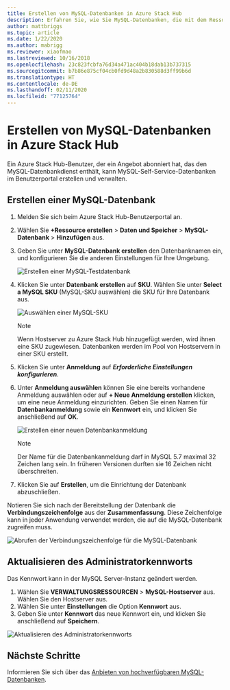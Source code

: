 ```yaml
---
title: Erstellen von MySQL-Datenbanken in Azure Stack Hub
description: Erfahren Sie, wie Sie MySQL-Datenbanken, die mit dem Ressourcenanbieter „MySQL Adapter“ bereitgestellt wurden, in Azure Stack Hub erstellen und verwalten.
author: mattbriggs
ms.topic: article
ms.date: 1/22/2020
ms.author: mabrigg
ms.reviewer: xiaofmao
ms.lastreviewed: 10/16/2018
ms.openlocfilehash: 23c823fcbfa76d34a471ac404b18dab13b737315
ms.sourcegitcommit: b7b86e875cf04cb0fd9d48a2b830588d3ff99b6d
ms.translationtype: HT
ms.contentlocale: de-DE
ms.lasthandoff: 02/11/2020
ms.locfileid: "77125764"
---
```

# <a name="create-mysql-databases-in-azure-stack-hub"></a>Erstellen von MySQL-Datenbanken in Azure Stack Hub
Ein Azure Stack Hub-Benutzer, der ein Angebot abonniert hat, das den MySQL-Datenbankdienst enthält, kann MySQL-Self-Service-Datenbanken im Benutzerportal erstellen und verwalten.

## <a name="create-a-mysql-database"></a>Erstellen einer MySQL-Datenbank

1. Melden Sie sich beim Azure Stack Hub-Benutzerportal an.
2. Wählen Sie **+Ressource erstellen** > **Daten und Speicher** > **MySQL-Datenbank** > **Hinzufügen** aus.
3. Geben Sie unter **MySQL-Datenbank erstellen** den Datenbanknamen ein, und konfigurieren Sie die anderen Einstellungen für Ihre Umgebung.

    ![Erstellen einer MySQL-Testdatenbank](./media/azure-stack-mysql-rp-deploy/mysql-create-db-a.png)

4. Klicken Sie unter **Datenbank erstellen** auf **SKU**. Wählen Sie unter **Select a MySQL SKU** (MySQL-SKU auswählen) die SKU für Ihre Datenbank aus.

    ![Auswählen einer MySQL-SKU](./media/azure-stack-mysql-rp-deploy/mysql-select-sku.png)

    >[!Note]
    >Wenn Hostserver zu Azure Stack Hub hinzugefügt werden, wird ihnen eine SKU zugewiesen. Datenbanken werden im Pool von Hostservern in einer SKU erstellt.

5. Klicken Sie unter **Anmeldung** auf ***Erforderliche Einstellungen konfigurieren***.
6. Unter **Anmeldung auswählen** können Sie eine bereits vorhandene Anmeldung auswählen oder auf **+ Neue Anmeldung erstellen** klicken, um eine neue Anmeldung einzurichten.  Geben Sie einen Namen für **Datenbankanmeldung** sowie ein **Kennwort** ein, und klicken Sie anschließend auf **OK**.

    ![Erstellen einer neuen Datenbankanmeldung](./media/azure-stack-mysql-rp-deploy/create-new-login.png)

    >[!NOTE]
    >Der Name für die Datenbankanmeldung darf in MySQL 5.7 maximal 32 Zeichen lang sein. In früheren Versionen durften sie 16 Zeichen nicht überschreiten.

7. Klicken Sie auf **Erstellen**, um die Einrichtung der Datenbank abzuschließen.

Notieren Sie sich nach der Bereitstellung der Datenbank die **Verbindungszeichenfolge** aus der **Zusammenfassung**. Diese Zeichenfolge kann in jeder Anwendung verwendet werden, die auf die MySQL-Datenbank zugreifen muss.

![Abrufen der Verbindungszeichenfolge für die MySQL-Datenbank](./media/azure-stack-mysql-rp-deploy/mysql-db-created-a.png)

## <a name="update-the-administrative-password"></a>Aktualisieren des Administratorkennworts

Das Kennwort kann in der MySQL Server-Instanz geändert werden.

1. Wählen Sie **VERWALTUNGSRESSOURCEN** > **MySQL-Hostserver** aus. Wählen Sie den Hostserver aus.
2. Wählen Sie unter **Einstellungen** die Option **Kennwort** aus.
3. Geben Sie unter **Kennwort** das neue Kennwort ein, und klicken Sie anschließend auf **Speichern**.

![Aktualisieren des Administratorkennworts](./media/azure-stack-mysql-rp-deploy/mysql-update-password.png)

## <a name="next-steps"></a>Nächste Schritte

Informieren Sie sich über das [Anbieten von hochverfügbaren MySQL-Datenbanken](azure-stack-tutorial-mysql.md).
